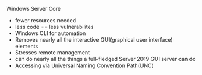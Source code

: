 Windows Server Core
* fewer resources needed
* less code == less vulnerabilites
* Windows CLI for automation
* Removes nearly all the interactive GUI(graphical user interface) elements
* Stresses remote management
* can do nearly all the things a full-fledged Server 2019 GUI server can do
* Accessing via Universal Naming Convention Path(UNC)



